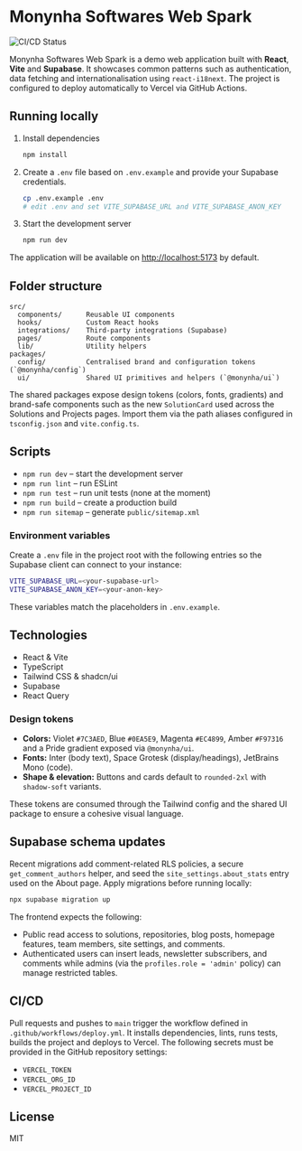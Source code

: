 # Monynha Softwares Web Spark

![CI/CD Status](https://github.com/Monynha-Softwares/Monynha-com/actions/workflows/deploy.yml/badge.svg)

Monynha Softwares Web Spark is a demo web application built with **React**, **Vite** and **Supabase**. It showcases common patterns such as authentication, data fetching and internationalisation using `react-i18next`. The project is configured to deploy automatically to Vercel via GitHub Actions.

## Running locally

1. Install dependencies
   ```sh
   npm install
   ```
2. Create a `.env` file based on `.env.example` and provide your Supabase credentials.
   ```sh
   cp .env.example .env
   # edit .env and set VITE_SUPABASE_URL and VITE_SUPABASE_ANON_KEY
   ```
3. Start the development server
   ```sh
   npm run dev
   ```

The application will be available on [http://localhost:5173](http://localhost:5173) by default.

## Folder structure

```
src/
  components/      Reusable UI components
  hooks/           Custom React hooks
  integrations/    Third‑party integrations (Supabase)
  pages/           Route components
  lib/             Utility helpers
packages/
  config/          Centralised brand and configuration tokens (`@monynha/config`)
  ui/              Shared UI primitives and helpers (`@monynha/ui`)
```

The shared packages expose design tokens (colors, fonts, gradients) and brand-safe
components such as the new `SolutionCard` used across the Solutions and Projects
pages. Import them via the path aliases configured in `tsconfig.json` and `vite.config.ts`.

## Scripts

- `npm run dev` – start the development server
- `npm run lint` – run ESLint
- `npm run test` – run unit tests (none at the moment)
- `npm run build` – create a production build
- `npm run sitemap` – generate `public/sitemap.xml`

### Environment variables

Create a `.env` file in the project root with the following entries so the
Supabase client can connect to your instance:

```bash
VITE_SUPABASE_URL=<your-supabase-url>
VITE_SUPABASE_ANON_KEY=<your-anon-key>
```

These variables match the placeholders in `.env.example`.

## Technologies

- React & Vite
- TypeScript
- Tailwind CSS & shadcn/ui
- Supabase
- React Query

### Design tokens

- **Colors:** Violet `#7C3AED`, Blue `#0EA5E9`, Magenta `#EC4899`, Amber `#F97316` and a Pride gradient exposed via `@monynha/ui`.
- **Fonts:** Inter (body text), Space Grotesk (display/headings), JetBrains Mono (code).
- **Shape & elevation:** Buttons and cards default to `rounded-2xl` with `shadow-soft` variants.

These tokens are consumed through the Tailwind config and the shared UI package to ensure a cohesive visual language.

## Supabase schema updates

Recent migrations add comment-related RLS policies, a secure `get_comment_authors` helper, and seed the `site_settings.about_stats` entry used on the About page. Apply migrations before running locally:

```sh
npx supabase migration up
```

The frontend expects the following:

- Public read access to solutions, repositories, blog posts, homepage features, team members, site settings, and comments.
- Authenticated users can insert leads, newsletter subscribers, and comments while admins (via the `profiles.role = 'admin'` policy) can manage restricted tables.

## CI/CD

Pull requests and pushes to `main` trigger the workflow defined in `.github/workflows/deploy.yml`. It installs dependencies, lints, runs tests, builds the project and deploys to Vercel. The following secrets must be provided in the GitHub repository settings:

- `VERCEL_TOKEN`
- `VERCEL_ORG_ID`
- `VERCEL_PROJECT_ID`

## License

MIT
